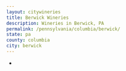 ```yaml
---
layout: citywineries
title: Berwick Wineries
description: Wineries in Berwick, PA
permalink: /pennsylvania/columbia/berwick/
state: pa
county: columbia
city: berwick
---
```

-

